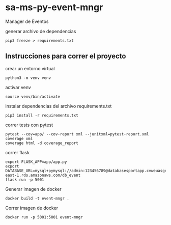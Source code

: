 # sa-ms-py-event-mngr
Manager de Eventos

generar archivo de dependencias
```
pip3 freeze > requirements.txt
```

## Instrucciones para correr el proyecto

crear un entorno virtual
```
python3 -m venv venv
```
activar venv
```
source venv/bin/activate
```
instalar dependencias del archivo requirements.txt
```
pip3 install -r requirements.txt
```

correr tests con pytest
```
pytest --cov=app/ --cov-report xml --junitxml=pytest-report.xml
coverage xml
coverage html -d coverage_report
```

correr flask
```
export FLASK_APP=app/app.py
export DATABASE_URL=mysql+pymysql://admin:123456789@databasesportapp.cvweuasge1pc.us-east-1.rds.amazonaws.com/db_event
flask run -p 5001
```

Generar imagen de docker
```
docker build -t event-mngr .
```

Correr imagen de docker
```
docker run -p 5001:5001 event-mngr
```